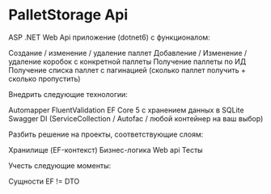 # PalletStorage Api

ASP .NET Web Api приложение (dotnet6) с функционалом:

Создание / изменение / удаление паллет
Добавление / Изменение / удаление коробок с конкретной паллеты
Получение паллеты по ИД
Получение списка паллет с пагинацией (сколько паллет получить + сколько пропустить)

Внедрить следующие технологии:

Automapper
FluentValidation
EF Core 5 с хранением данных в SQLite
Swagger
DI (ServiceCollection / Autofac / любой контейнер на ваш выбор)

Разбить решение на проекты, соответствующие слоям:

Хранилище (EF-контекст)
Бизнес-логика
Web api
Тесты

Учесть следующие моменты:

Сущности EF != DTO
